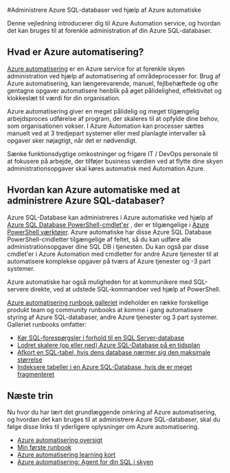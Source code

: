 <properties
    pageTitle="Administrere Azure SQL-databaser ved hjælp af Azure automatisering | Microsoft Azure"
    description="Få mere at vide om, hvordan Azure Automation service kan bruges til at administrere Azure SQL-databaser på skala."
    services="sql-database, automation"
    documentationCenter=""
    authors="jodoglevy"
    manager="jhubbard"
    editor="monicar"/>

<tags
    ms.service="sql-database"
    ms.workload="data-management"
    ms.tgt_pltfrm="na"
    ms.devlang="na"
    ms.topic="article"
    ms.date="05/26/2016"
    ms.author="jolevy"/>



#<a name="managing-azure-sql-databases-using-azure-automation"></a>Administrere Azure SQL-databaser ved hjælp af Azure automatiske

Denne vejledning introducerer dig til Azure Automation service, og hvordan det kan bruges til at forenkle administration af din Azure SQL-databaser.


## <a name="what-is-azure-automation"></a>Hvad er Azure automatisering?

[Azure automatisering](https://azure.microsoft.com/services/automation/) er en Azure service for at forenkle skyen administration ved hjælp af automatisering af områdeprocesser for. Brug af Azure automatisering, kan længerevarende, manuel, fejlbehæftede og ofte gentagne opgaver automatisere henblik på øget pålidelighed, effektivitet og klokkeslæt til værdi for din organisation.

Azure automatisering giver en meget pålidelig og meget tilgængelig arbejdsproces udførelse af program, der skaleres til at opfylde dine behov, som organisationen vokser. I Azure Automation kan processer sættes manuelt ved at 3 tredjepart systemer eller med planlagte intervaller så opgaver sker nøjagtigt, når det er nødvendigt.

Sænke funktionsdygtige omkostninger og frigøre IT / DevOps personale til at fokusere på arbejde, der tilføjer business værdien ved at flytte dine skyen administrationsopgaver skal køres automatisk med Automation Azure.


## <a name="how-can-azure-automation-help-manage-azure-sql-databases"></a>Hvordan kan Azure automatiske med at administrere Azure SQL-databaser?

Azure SQL-Database kan administreres i Azure automatiske ved hjælp af [Azure SQL Database PowerShell-cmdlet'er](https://msdn.microsoft.com/library/dn546723.aspx) , der er tilgængelige i [Azure PowerShell værktøjer](https://msdn.microsoft.com/library/azure/jj156055.aspx). Azure automatiske har disse Azure SQL Database PowerShell-cmdletter tilgængelige af feltet, så du kan udføre alle administrationsopgaver dine SQL DB i tjenesten. Du kan også par disse cmdlet'er i Azure Automation med cmdletter for andre Azure tjenester til at automatisere komplekse opgaver på tværs af Azure tjenester og -3 part systemer.

Azure automatiske har også muligheden for at kommunikere med SQL-servere direkte, ved at udstede SQL-kommandoer ved hjælp af PowerShell.

[Azure automatisering runbook galleriet](https://azure.microsoft.com/blog/2014/10/07/introducing-the-azure-automation-runbook-gallery/) indeholder en række forskellige produkt team og community runbooks at komme i gang automatisere styring af Azure SQL-databaser, andre Azure tjenester og 3 part systemer. Galleriet runbooks omfatter:

 * [Kør SQL-forespørgsler i forhold til en SQL Server-database](https://gallery.technet.microsoft.com/scriptcenter/How-to-use-a-SQL-Command-be77f9d2)
 * [Lodret skalere (op eller ned) Azure SQL-Database på en tidsplan](https://gallery.technet.microsoft.com/scriptcenter/Azure-SQL-Database-e957354f)
 * [Afkort en SQL-tabel, hvis dens database nærmer sig den maksimale størrelse](https://gallery.technet.microsoft.com/scriptcenter/Azure-Automation-Your-SQL-30f8736b)
 * [Indeksere tabeller i en Azure SQL-Database, hvis de er meget fragmenteret](https://gallery.technet.microsoft.com/scriptcenter/Indexes-tables-in-an-Azure-73a2a8ea)

## <a name="next-steps"></a>Næste trin

Nu hvor du har lært det grundlæggende omkring af Azure automatisering, og hvordan det kan bruges til at administrere Azure SQL-databaser, skal du følge disse links til yderligere oplysninger om Azure automatisering.

- [Azure automatisering oversigt](../automation/automation-intro.md)
- [Min første runbook](../automation/automation-first-runbook-graphical.md)
- [Azure automatisering learning kort](https://azure.microsoft.com/documentation/learning-paths/automation/)
- [Azure automatisering: Agent for din SQL i skyen](https://azure.microsoft.com/blog/2014/06/26/azure-automation-your-sql-agent-in-the-cloud/) 
 
